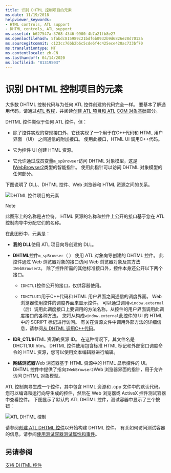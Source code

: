 ```yaml
---
title: 识别 DHTML 控制项目的元素
ms.date: 11/19/2018
helpviewer_keywords:
- HTML controls, ATL support
- DHTML controls, ATL support
ms.assetid: b627547a-3768-4346-9900-4b7a21fb8e27
ms.openlocfilehash: 5fabdc815989c21bdf6b0932b9d6826e28d7012a
ms.sourcegitcommit: c123cc76bb2b6c5cde6f4c425ece420ac733bf70
ms.translationtype: MT
ms.contentlocale: zh-CN
ms.lasthandoff: 04/14/2020
ms.locfileid: "81319503"
---
```

# <a name="identifying-the-elements-of-the-dhtml-control-project"></a>识别 DHTML 控制项目的元素

大多数 DHTML 控制代码与为任何 ATL 控件创建的代码完全一样。 要基本了解通用代码，请通过[ATL 教程](../atl/active-template-library-atl-tutorial.md)，并阅读[创建 ATL 项目和 ATL](../atl/reference/creating-an-atl-project.md) [COM 对象基础](../atl/fundamentals-of-atl-com-objects.md)部分。

DHTML 控件类似于任何 ATL 控件，但：

- 除了控件实现的常规接口外，它还实现了一个用于在C++代码和 HTML 用户界面 （UI） 之间通信的附加接口。 使用此接口，HTML UI 调用C++代码。

- 它为控件 UI 创建 HTML 资源。

- 它允许通过成员变量`m_spBrowser`访问 DHTML 对象模型，这是[IWebBrowser2](/previous-versions/windows/internet-explorer/ie-developer/platform-apis/aa752127\(v=vs.85\))类型的智能指针。 使用此指针可以访问 DHTML 对象模型的任何部分。

下图说明了 DLL、DHTML 控件、Web 浏览器和 HTML 资源之间的关系。

![DHTML 控件项目的元素](../atl/media/vc52en1.gif "DHTML 控件项目的元素")

> [!NOTE]
> 此图形上的名称是占位符。 HTML 资源的名称和控件上公开的接口基于您在 ATL 控制向导中分配它们的名称。

在此图形中，元素是：

- **我的 DLL**使用 ATL 项目向导创建的 DLL。

- **DHTML**控件`m_spBrowser`（ ） 使用 ATL 对象向导创建的 DHTML 控件。 此控件通过 Web 浏览器对象的接口访问 Web 浏览器对象及其方法`IWebBrowser2`。 除了控件所需的其他标准接口外，控件本身还公开以下两个接口。

  - `IDHCTL1`控件公开的接口，仅供容器使用。

  - `IDHCTLUI1`用于C++代码和 HTML 用户界面之间通信的调度界面。 Web 浏览器使用控件的调度界面来显示控件。 可以通过调用`window.external`（后）调用此调度接口上要调用的方法名称，从控件的用户界面调用此调度接口的各种方法。 您将从构成`window.external`此控件的 UI 的 HTML 中的 SCRIPT 标记进行访问。 有关在资源文件中调用外部方法的详细信息，请参阅[从 DHTML 调用C++代码](../atl/calling-cpp-code-from-dhtml.md)。

- **IDR_CTL1**HTML 资源的资源 ID。 在这种情况下，其文件名是 DHCTL1UI.htm。 DHTML 控件使用包含标准 HTML 标记和外部窗口调度命令的 HTML 资源，您可以使用文本编辑器进行编辑。

- **网络浏览器**Web 浏览器基于 HTML 资源中的 HTML 显示控件的 UI。 DHTML 控件中提供了指向`IWebBrowser2`Web 浏览器界面的指针，用于允许访问 DHTML 对象模型。

ATL 控制向导生成一个控件，其中包含 HTML 资源和 .cpp 文件中的默认代码。 您可以编译和运行向导生成的控件，然后在 Web 浏览器或 ActiveX 控件测试容器中查看控件。 下图显示了默认的 ATL DHTML 控件，测试容器中显示了三个按钮：

![ATL DHTML 控制](../atl/media/vc52en2.gif "ATL DHTML 控件")

请参阅[创建 ATL DHTML 控件](../atl/creating-an-atl-dhtml-control.md)以开始构建 DHTML 控件。 有关如何访问测试容器的信息，请参阅[使用测试容器测试属性和事件](../mfc/testing-properties-and-events-with-test-container.md)。

## <a name="see-also"></a>另请参阅

[支持 DHTML 控件](../atl/atl-support-for-dhtml-controls.md)
